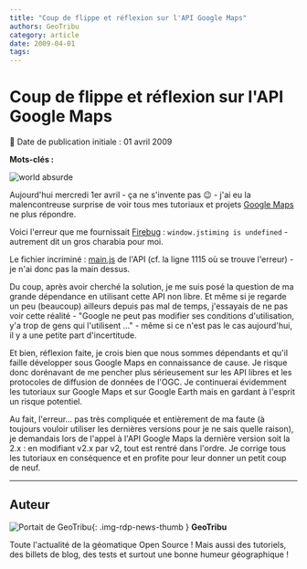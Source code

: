 ```yaml
---
title: "Coup de flippe et réflexion sur l'API Google Maps"
authors: GeoTribu
category: article
date: 2009-04-01
tags:
---
```


# Coup de flippe et réflexion sur l'API Google Maps

:calendar: Date de publication initiale : 01 avril 2009

**Mots-clés :**

![world absurde](https://cdn.geotribu.fr/img/internal/icons-rdp-news/absurde.png)

Aujourd'hui mercredi 1er avril - ça ne s'invente pas :wink: - j'ai eu la malencontreuse surprise de voir tous mes tutoriaux et projets [Google Maps](http://code.google.com/intl/fr/apis/maps/) ne plus répondre.

Voici l'erreur que me fournissait [Firebug](http://getfirebug.com/) : `window.jstiming is undefined` - autrement dit un gros charabia pour moi.

Le fichier incriminé : [main.js](http://maps.google.com/intl/fr_ALL/mapfiles/152d/maps2.api/main.js) de l'API (cf. la ligne 1115 où se trouve l'erreur) - je n'ai donc pas la main dessus.

Du coup, après avoir cherché la solution, je me suis posé la question de ma grande dépendance en utilisant cette API non libre. Et même si je regarde un peu (beaucoup) ailleurs depuis pas mal de temps, j'essayais de ne pas voir cette réalité - "Google ne peut pas modifier ses conditions d'utilisation, y'a trop de gens qui l'utilisent ..." - même si ce n'est pas le cas aujourd'hui, il y a une petite part d'incertitude.

Et bien, réflexion faite, je crois bien que nous sommes dépendants et qu'il faille développer sous Google Maps en connaissance de cause. Je risque donc dorénavant de me pencher plus sérieusement sur les API libres et les protocoles de diffusion de données de l'OGC. Je continuerai évidemment les tutoriaux sur Google Maps et sur Google Earth mais en gardant à l'esprit un risque potentiel.

Au fait, l'erreur... pas très compliquée et entièrement de ma faute (à toujours vouloir utiliser les dernières versions pour je ne sais quelle raison), je demandais lors de l'appel à l'API Google Maps la dernière version soit la 2.x : en modifiant v2.x par v2, tout est rentré dans l'ordre. Je corrige tous les tutoriaux en conséquence et en profite pour leur donner un petit coup de neuf.

----

## Auteur

![Portait de GeoTribu](https://cdn.geotribu.fr/img/internal/charte/geotribu_logo_64x64.png){: .img-rdp-news-thumb }
**GeoTribu**

Toute l'actualité de la géomatique Open Source ! Mais aussi des tutoriels, des billets de blog, des tests et surtout une bonne humeur géographique !
